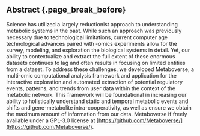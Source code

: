 ## Abstract {.page_break_before}

Science has utilized a largely reductionist approach to understanding metabolic systems in the past. While such an approach was previously necessary due to technological limitations, current computer age technological advances paired with -omics experiments allow for the survey, modeling, and exploration the biological systems in detail. Yet, our ability to contextualize and extract the full extent of these enormous datasets continues to lag and often results in focusing on limited entities from a dataset. To address these challenges, we developed Metaboverse, a multi-omic computational analysis framework and application for the interactive exploration and automated extraction of potential regulatory events, patterns, and trends from user data within the context of the metabolic network. This framework will be foundational in increasing our ability to holistically understand static and temporal metabolic events and shifts and gene-metabolite intra-cooperativity, as well as ensure we obtain the maximum amount of information from our data. Metaboverse if freely available under a GPL-3.0 license at [https://github.com/Metaboverse/](https://github.com/Metaboverse/).
